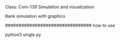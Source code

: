 Class: Com-139 Simulation and visualization

Bank simulation with graphics

################################
how to use

python3 single.py
